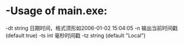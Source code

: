 # -Usage of main.exe:
  -dt string
        日期时间，格式须形如2006-01-02 15:04:05
  -n    输出当前时间戳 (default true)
  -ts int
        毫秒时间戳
  -tz string
         (default "Local")

